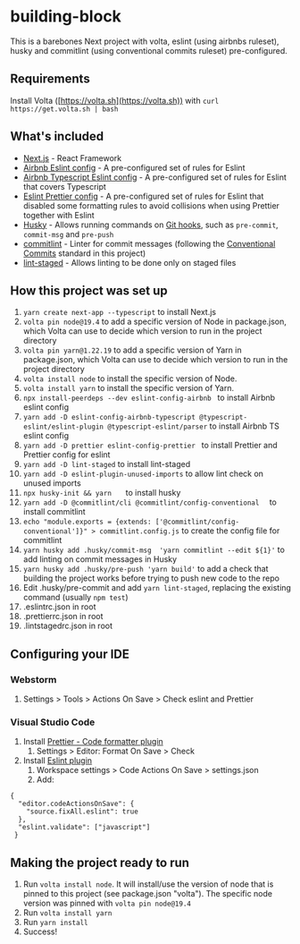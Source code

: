 # building-block

This is a barebones Next project with volta, eslint (using airbnbs ruleset), husky and commitlint (using conventional commits ruleset) pre-configured.

## Requirements[](https://)

Install Volta ([https://volta.sh](https://volta.sh)) with `curl https://get.volta.sh | bash`

## What's included

- [Next.js](https://nextjs.org) - React Framework[](https://)
- [Airbnb Eslint config](https://www.npmjs.com/package/eslint-config-airbnb) - A pre-configured set of rules for Eslint
- [Airbnb Typescript Eslint config](https://www.npmjs.com/package/eslint-config-airbnb-typescript) - A pre-configured set of rules for Eslint that covers Typescript
- [Eslint Prettier config](https://github.com/prettier/eslint-config-prettier) - A pre-configured set of rules for Eslint that disabled some formatting rules to avoid collisions when using Prettier together with Eslint
- [Husky](https://typicode.github.io/husky/#/) - Allows running commands on [Git hooks](https://git-scm.com/docs/githooks), such as `pre-commit`, `commit-msg` and `pre-push`
- [commitlint](https://commitlint.js.org/#/) - Linter for commit messages (following the [Conventional Commits](https://www.conventionalcommits.org/en/v1.0.0/) standard in this project)
- [lint-staged](https://github.com/okonet/lint-staged) - Allows linting to be done only on staged files

## How this project was set up

1. `yarn create next-app --typescript` to install Next.js
2. `volta pin node@19.4` to add a specific version of Node in package.json, which Volta can use to decide which version to run in the project directory
3. `volta pin yarn@1.22.19` to add a specific version of Yarn in package.json, which Volta can use to decide which version to run in the project directory
4. `volta install node` to install the specific version of Node.
5. `volta install yarn` to install the specific version of Yarn.
6. `npx install-peerdeps --dev eslint-config-airbnb ` to install Airbnb eslint config
7. `yarn add -D eslint-config-airbnb-typescript @typescript-eslint/eslint-plugin @typescript-eslint/parser` to install Airbnb TS eslint config
8. `yarn add -D prettier eslint-config-prettier ` to install Prettier and Prettier config for eslint
9. `yarn add -D lint-staged` to install lint-staged
10. `yarn add -D eslint-plugin-unused-imports` to allow lint check on unused imports
11. `npx husky-init && yarn   ` to install husky[](https://)
12. `yarn add -D @commitlint/cli @commitlint/config-conventional  ` to install commitlint
13. `echo "module.exports = {extends: ['@commitlint/config-conventional']}" > commitlint.config.js` to create the config file for commitlint
14. `yarn husky add .husky/commit-msg  'yarn commitlint --edit ${1}'` to add linting on commit messages in Husky
15. `yarn husky add .husky/pre-push 'yarn build'` to add a check that building the project works before trying to push new code to the repo
16. Edit .husky/pre-commit and add `yarn lint-staged`, replacing the existing command (usually `npm test`)
17. .eslintrc.json in root
18. .prettierrc.json in root
19. .lintstagedrc.json in root

## Configuring your IDE

### Webstorm

1. Settings > Tools > Actions On Save > Check eslint and Prettier

### Visual Studio Code

1. Install [Prettier - Code formatter plugin](https://marketplace.visualstudio.com/items?itemName=esbenp.prettier-vscode)
   1. Settings > Editor: Format On Save > Check
2. Install [Eslint plugin](https://marketplace.visualstudio.com/items?itemName=dbaeumer.vscode-eslint)
   1. Workspace settings > Code Actions On Save > settings.json
   2. Add:

```
{
  "editor.codeActionsOnSave": {
    "source.fixAll.eslint": true
  },
  "eslint.validate": ["javascript"]
 }
```

## Making the project ready to run

1. Run `volta install node`. It will install/use the version of node that is pinned to this project (see package.json "volta"). The specific node version was pinned with `volta pin node@19.4`
2. Run `volta install yarn`
3. Run `yarn install`
4. Success!
